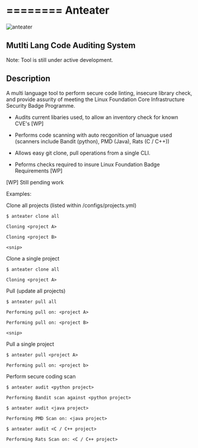 ========
Anteater
========

![anteater](http://i.imgur.com/BPvV3Gz.png)

Mutlti Lang Code Auditing System
---------------------------

Note: Tool is still under active development.

Description
-----------

A multi language tool to perform secure code linting, insecure library check,
and provide assurity of meeting the Linux Foundation Core Infrastructure
Security Badge Programme.

* Audits current libaries used, to allow an inventory check for known CVE's [WP]

* Performs code scanning with auto recgonition of lanuague used (scanners
    include Bandit (python), PMD (Java), Rats (C / C++))

* Allows easy git clone, pull operations from a single CLI.

* Peforms checks required to insure Linux Foundation Badge Requirements [WP]

[WP] Still pending work

Examples:

Clone all projects (listed within /configs/projects.yml)

    $ anteater clone all

    Cloning <project A>

    Cloning <project B>

    <snip>

Clone a single project

    $ anteater clone all

    Cloning <project A>

Pull (update all projects)

    $ anteater pull all

    Performing pull on: <project A>

    Performing pull on: <project B>

    <snip>

Pull a single project

    $ anteater pull <project A>

    Performing pull on: <project b>

Perform secure coding scan

    $ anteater audit <python project>

    Performing Bandit scan against <python project>

    $ anteater audit <java project>

    Performing PMD Scan on: <java project>

    $ anteater audit <C / C++ project>

    Performing Rats Scan on: <C / C++ project>
